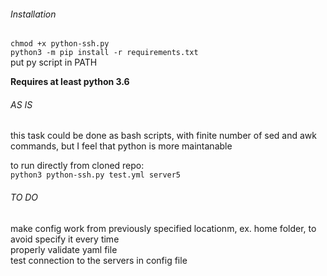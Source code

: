 ###### Installation

`chmod +x python-ssh.py`  
`python3 -m pip install -r requirements.txt`  
put py script in PATH  
  
**Requires at least python 3.6**  



###### AS IS
this task could be done as bash scripts, with finite number of sed and awk commands, but I feel that python is more maintanable 

to run directly from cloned repo:  
`python3 python-ssh.py test.yml server5 `  


###### TO DO
make config work from previously specified locationm, ex. home folder, to avoid specify it every time  
properly validate yaml file  
test connection to the servers in config file  
